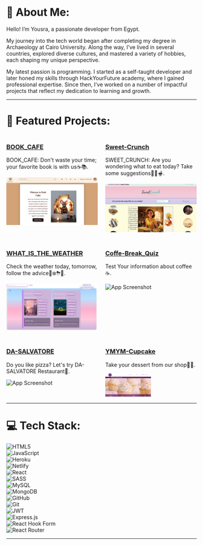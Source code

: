 # 💫 About Me:
Hello! I’m Yousra, a passionate developer from Egypt.  

My journey into the tech world began after completing my degree in Archaeology at Cairo University. Along the way, I’ve lived in several countries, explored diverse cultures, and mastered a variety of hobbies, each shaping my unique perspective.  

My latest passion is programming. I started as a self-taught developer and later honed my skills through HackYourFuture academy, where I gained professional expertise. Since then, I’ve worked on a number of impactful projects that reflect my dedication to learning and growth.  

---

# 🚀 Featured Projects:

<div style="display: grid; grid-template-columns: repeat(2, 1fr); gap: 20px;">

<!-- Project 1 -->
<div>
  <h3><a href="https://github.com/YousraElmag/cohort48-project-group-B">BOOK_CAFE</a></h3>
  <p>BOOK_CAFE: Don't waste your time; your favorite book is with us☕️📚.</p>
  <img src="assets/Screenshot%202024-11-29%20at%2013.03.15.png" alt="App Screenshot" style="width: 100%; max-width: 250px;"/>
</div>

<!-- Project 2 -->
<div>
  <h3><a href="https://github.com/YousraElmag/Sweet-Crunch-recipe-app">Sweet-Crunch</a></h3>
  <p>SWEET_CRUNCH: Are you wondering what to eat today? Take some suggestions🥗🥘🫕.</p>
  <img src="assets/Screenshot%202024-11-29%20at%2013.46.10.png" alt="App Screenshot" style="width: 100%; max-width: 250px;"/>
</div>

<!-- Project 3 -->
<div>
  <h3><a href="https://github.com/YousraElmag/WHAT_IS_THE-WEATHER?tab=readme-ov-file">WHAT_IS_THE_WEATHER</a></h3>
  <p>Check the weather today, tomorrow, follow the advice🌛❄️⛈🌝.</p>
  <img src="assets/Screenshot%202024-11-29%20at%2013.47.01.png" alt="App Screenshot" style="width: 100%; max-width: 250px;"/>
</div>

<!-- Project 4 -->
<div>
  <h3><a href="https://github.com/YousraElmag/hyf-c48-w2-browsers-quiz-app-coffee-break">Coffe-Break_Quiz</a></h3>
  <p>Test Your information about coffee☕️.</p>
  <img src="assets/Screenshot%202024-11-29%20at%2013.47.40.png" alt="App Screenshot" style="width: 100%; max-width: 250px;"/>
</div>

<!-- Project 5 -->
<div>
  <h3><a href="https://github.com/YousraElmag/DA-SALVATORE">DA-SALVATORE</a></h3>
  <p>Do you like pizza? Let's try DA-SALVATORE Restaurant🍕.</p>
  <img src="assets/Screenshot%202024-11-29%20at%2013.48.44.png" alt="App Screenshot" style="width: 100%; max-width: 250px;"/>
</div>

<!-- Project 6 -->
<div>
  <h3><a href="https://github.com/YousraElmag/YMYM-cupcake">YMYM-Cupcake</a></h3>
  <p>Take your dessert from our shop🍰🧁.</p>
  <img src="assets/Screenshot%202024-11-29%20at%2013.48.26.png" alt="App Screenshot" style="width: 50%; max-width: 250px;"/>
</div>

</div>

---

# 💻 Tech Stack:
![HTML5](https://img.shields.io/badge/html5-%23E34F26.svg?style=for-the-badge&logo=html5&logoColor=white)  
![JavaScript](https://img.shields.io/badge/javascript-%23323330.svg?style=for-the-badge&logo=javascript&logoColor=%23F7DF1E)  
![Heroku](https://img.shields.io/badge/heroku-%23430098.svg?style=for-the-badge&logo=heroku&logoColor=white)  
![Netlify](https://img.shields.io/badge/netlify-%23000000.svg?style=for-the-badge&logo=netlify&logoColor=#00C7B7)  
![React](https://img.shields.io/badge/react-%2320232a.svg?style=for-the-badge&logo=react&logoColor=%2361DAFB)  
![SASS](https://img.shields.io/badge/SASS-hotpink.svg?style=for-the-badge&logo=SASS&logoColor=white)  
![MySQL](https://img.shields.io/badge/mysql-4479A1.svg?style=for-the-badge&logo=mysql&logoColor=white)  
![MongoDB](https://img.shields.io/badge/MongoDB-%234ea94b.svg?style=for-the-badge&logo=mongodb&logoColor=white)  
![GitHub](https://img.shields.io/badge/github-%23121011.svg?style=for-the-badge&logo=github&logoColor=white)  
![Git](https://img.shields.io/badge/git-%23F05033.svg?style=for-the-badge&logo=git&logoColor=white)  
![JWT](https://img.shields.io/badge/JWT-black?style=for-the-badge&logo=JSON%20web%20tokens)  
![Express.js](https://img.shields.io/badge/express.js-%23404d59.svg?style=for-the-badge&logo=express&logoColor=%2361DAFB)  
![React Hook Form](https://img.shields.io/badge/React%20Hook%20Form-%23EC5990.svg?style=for-the-badge&logo=reacthookform&logoColor=white)  
![React Router](https://img.shields.io/badge/React_Router-CA4245?style=for-the-badge&logo=react-router&logoColor=white)  

---

